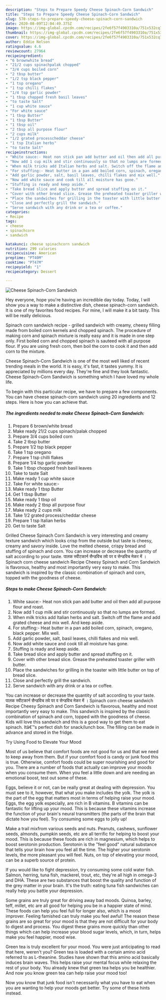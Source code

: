 ```yaml
---
description: "Steps to Prepare Speedy Cheese Spinach-Corn Sandwich"
title: "Steps to Prepare Speedy Cheese Spinach-Corn Sandwich"
slug: 570-steps-to-prepare-speedy-cheese-spinach-corn-sandwich
date: 2020-08-09T12:04:49.375Z
image: https://img-global.cpcdn.com/recipes/2fe6f57f4903310a/751x532cq70/cheese-spinach-corn-sandwich-recipe-main-photo.jpg
thumbnail: https://img-global.cpcdn.com/recipes/2fe6f57f4903310a/751x532cq70/cheese-spinach-corn-sandwich-recipe-main-photo.jpg
cover: https://img-global.cpcdn.com/recipes/2fe6f57f4903310a/751x532cq70/cheese-spinach-corn-sandwich-recipe-main-photo.jpg
author: Eddie Nelson
ratingvalue: 4.6
reviewcount: 27964
recipeingredient:
- "6 brownwhite bread"
- "21/2 cups spinachpalak chopped"
- "3/4 cups boiled corn"
- "2 tbsp butter"
- "1/2 tsp black pepper"
- "1 tsp oregano"
- "1 tsp chilli flakes"
- "1/4 tsp garlic powder"
- "1 tbsp chopped fresh basil leaves"
- "to taste Salt"
- "1 cup white sauce"
- "For white sauce"
- "1 tbsp Butter"
- "1 tbsp Butter"
- "1 tbsp oil"
- "2 tbsp all purpose flour"
- "2 cups milk"
- "1/2 grated processcheddar cheese"
- "1 tsp Italian herbs"
- "to taste Salt"
recipeinstructions:
- "White sauce:- Heat non stick pan add butter and oil then add all purpose flour and roast."
- "Now add 1 cup milk and stir continuously so that no lumps are formed."
- "When milk tricks add Italian herbs and salt. Switch off the flame and add grated cheese and mix well. And keep aside."
- "For stuffing:- Heat butter in a pan add boiled corn, spinach, oregano, black pepper. Mix well."
- "Add garlic powder, salt, basil leaves, chilli flakes and mix well."
- "Now add white sauce and cook till all moisture has gone."
- "Stuffing is ready and keep aside."
- "Take bread slice and apply butter and spread stuffing on it."
- "Cover with other bread slice. Grease the preheated toaster griller with butter."
- "Place the sandwiches for grilling in the toaster with little butter on top of bread slice."
- "Close and perfectly grill the sandwich."
- "Serve sandwich with any drink or a tea or coffee."
categories:
- Recipe
tags:
- cheese
- spinachcorn
- sandwich

katakunci: cheese spinachcorn sandwich 
nutrition: 299 calories
recipecuisine: American
preptime: "PT40M"
cooktime: "PT47M"
recipeyield: "1"
recipecategory: Dessert

---
```



![Cheese Spinach-Corn Sandwich](https://img-global.cpcdn.com/recipes/2fe6f57f4903310a/751x532cq70/cheese-spinach-corn-sandwich-recipe-main-photo.jpg)

Hey everyone, hope you're having an incredible day today. Today, I will show you a way to make a distinctive dish, cheese spinach-corn sandwich. It is one of my favorites food recipes. For mine, I will make it a bit tasty. This will be really delicious.

Spinach corn sandwich recipe - grilled sandwich with creamy, cheesy filling made from boiled corn kernels and chopped spinach. The procedure of making corn and spinach mixture is really easy and it is made in one step only. First boiled corn and chopped spinach is sauteed with all purpose flour. If you are using fresh corn, then boil the corn to cook it and then add corn to the mixture.

Cheese Spinach-Corn Sandwich is one of the most well liked of recent trending meals in the world. It is easy, it's fast, it tastes yummy. It is appreciated by millions every day. They're fine and they look fantastic. Cheese Spinach-Corn Sandwich is something which I have loved my whole life.


To begin with this particular recipe, we have to prepare a few components. You can have cheese spinach-corn sandwich using 20 ingredients and 12 steps. Here is how you can achieve that.

<!--inarticleads1-->

##### The ingredients needed to make Cheese Spinach-Corn Sandwich:

1. Prepare 6 brown/white bread
1. Make ready 21/2 cups spinach/palak chopped
1. Prepare 3/4 cups boiled corn
1. Take 2 tbsp butter
1. Prepare 1/2 tsp black pepper
1. Take 1 tsp oregano
1. Prepare 1 tsp chilli flakes
1. Prepare 1/4 tsp garlic powder
1. Take 1 tbsp chopped fresh basil leaves
1. Take to taste Salt
1. Make ready 1 cup white sauce
1. Take For white sauce:-
1. Make ready 1 tbsp Butter
1. Get 1 tbsp Butter
1. Make ready 1 tbsp oil
1. Make ready 2 tbsp all purpose flour
1. Make ready 2 cups milk
1. Take 1/2 grated process/cheddar cheese
1. Prepare 1 tsp Italian herbs
1. Get to taste Salt


Grilled Cheese Spinach Corn Sandwich is very interesting and creamy texture sandwich which looks crisp from the outside but taste is cheesy, creamy and savory inside. Love the melted cheese, crispy bread and stuffing of spinach and corn. You can increase or decrease the quantity of salt according to your taste. पालक स्वीटकार्न सैन्डविच तवे पर व सेन्डविच मेकर में । Spinach corn cheese sandwich Recipe Cheesy Spinach and Corn Sandwich is flavorous, healthy and most importantly very easy to make. This sandwich is inspired by the classic combination of spinach and corn, topped with the goodness of cheese. 

<!--inarticleads2-->

##### Steps to make Cheese Spinach-Corn Sandwich:

1. White sauce:- Heat non stick pan add butter and oil then add all purpose flour and roast.
1. Now add 1 cup milk and stir continuously so that no lumps are formed.
1. When milk tricks add Italian herbs and salt. Switch off the flame and add grated cheese and mix well. And keep aside.
1. For stuffing:- Heat butter in a pan add boiled corn, spinach, oregano, black pepper. Mix well.
1. Add garlic powder, salt, basil leaves, chilli flakes and mix well.
1. Now add white sauce and cook till all moisture has gone.
1. Stuffing is ready and keep aside.
1. Take bread slice and apply butter and spread stuffing on it.
1. Cover with other bread slice. Grease the preheated toaster griller with butter.
1. Place the sandwiches for grilling in the toaster with little butter on top of bread slice.
1. Close and perfectly grill the sandwich.
1. Serve sandwich with any drink or a tea or coffee.


You can increase or decrease the quantity of salt according to your taste. पालक स्वीटकार्न सैन्डविच तवे पर व सेन्डविच मेकर में । Spinach corn cheese sandwich Recipe Cheesy Spinach and Corn Sandwich is flavorous, healthy and most importantly very easy to make. This sandwich is inspired by the classic combination of spinach and corn, topped with the goodness of cheese. Kids will love this sandwich and this is a good way to get them to eat spinach. Itâ€™s perfect dish for snack/lunch box. The filling can be made in advance and stored in the fridge. 

Try Using Food to Elevate Your Mood


Most of us believe that comfort foods are not good for us and that we need to keep away from them. But if your comfort food is candy or junk food this is true. Otherwise, comfort foods could be super nourishing and good for you. There are a number of foods that actually can improve your moods when you consume them. When you feel a little down and are needing an emotional boost, test out some of these.

Eggs, believe it or not, can be really great at dealing with depression. You must see to it, however, that what you make includes the yolk. The yolk is the part of the egg that matters most in terms of helping raise your mood. Eggs, the egg yolk especially, are rich in B vitamins. B vitamins can be fantastic for lifting up your mood. This is because these vitamins increase the function of your brain's neural transmitters (the parts of the brain that dictate how you feel). Try consuming some eggs to jolly up!

Make a trail mixfrom various seeds and nuts. Peanuts, cashews, sunflower seeds, almonds, pumpkin seeds, etc are all terrific for helping to boost your mood. This is because these foods are rich in magnesium, which helps to boost serotonin production. Serotonin is the "feel good" natural substance that tells your brain how you feel all the time. The higher your serotonin levels, the more pleasant you will feel. Nuts, on top of elevating your mood, can be a superb source of protein.

If you would like to fight depression, try consuming some cold water fish. Salmon, herring, tuna fish, mackerel, trout, etc, they're all high in omega-3 and DHA. These are two substances that boost the quality and function of the grey matter in your brain. It's the truth: eating tuna fish sandwiches can really help you battle your depression. 

Some grains are truly great for driving away bad moods. Quinoa, barley, teff, millet, etc are all good for helping you be in a happier state of mind. These foods can help you feel full for longer also, which is a mood improver. Feeling famished can truly make you feel awful! The reason these grains are so great for your mood is that they are not difficult for your body to digest and process. You digest these grains more quickly than other things which can help increase your blood sugar levels, which, in turn, helps make you feel happier, mood wise.

Green tea is truly excellent for your mood. You were just anticipating to read that here, weren't you? Green tea is loaded with a certain amino acid referred to as L-theanine. Studies have shown that this amino acid basically induces brain waves. This helps raise your mental focus while relaxing the rest of your body. You already knew that green tea helps you be healthier. And now you know green tea can help raise your mood too!

Now you know that junk food isn't necessarily what you have to eat when you are wanting to help your moods get better. Try  some  of  these  hints  instead.

